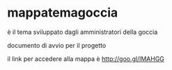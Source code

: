 mappatemagoccia
===============

è il tema sviluppato dagli amministratori della goccia

documento di avvio per il progetto

il link per accedere alla mappa è http://goo.gl/lMAHGG
